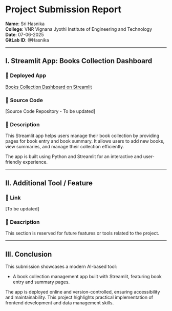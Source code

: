 # Project Submission Report

**Name**: Sri Hasnika  
**College**: VNR Vignana Jyothi Institute of Engineering and Technology  
**Date**: 07-06-2025  
**GitLab ID**: @Hasnika

---

## I. Streamlit App: Books Collection Dashboard

### 🔗 Deployed App  
[Books Collection Dashboard on Streamlit](https://books-collection.streamlit.app/)

### 📂 Source Code  
[Source Code Repository - To be updated]

### 📝 Description  
This Streamlit app helps users manage their book collection by providing pages for book entry and book summary. It allows users to add new books, view summaries, and manage their collection efficiently.

The app is built using Python and Streamlit for an interactive and user-friendly experience.

---

## II. Additional Tool / Feature

### 🔗 Link  
[To be updated]

### 📝 Description  
This section is reserved for future features or tools related to the project.

---

## III. Conclusion

This submission showcases a modern AI-based tool:  
- A book collection management app built with Streamlit, featuring book entry and summary pages.

The app is deployed online and version-controlled, ensuring accessibility and maintainability. This project highlights practical implementation of frontend development and data management skills.
